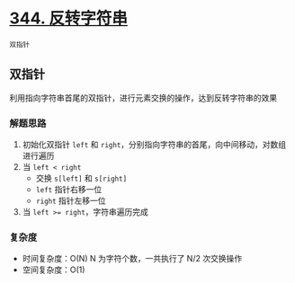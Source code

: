 # [344. 反转字符串](https://leetcode-cn.com/problems/reverse-string/solution/fan-zhuan-zi-fu-chuan-by-leetcode-solution/)

`双指针`

## 双指针

利用指向字符串首尾的双指针，进行元素交换的操作，达到反转字符串的效果

### 解题思路

1. 初始化双指针 `left` 和 `right`，分别指向字符串的首尾，向中间移动，对数组进行遍历
2. 当 `left < right`
    - 交换 `s[left]` 和 `s[right]`
    - `left` 指针右移一位
    - `right` 指针左移一位
3. 当 `left >= right`，字符串遍历完成

### 复杂度

- 时间复杂度：O(N) N 为字符个数，一共执行了 N/2 次交换操作
- 空间复杂度：O(1)
